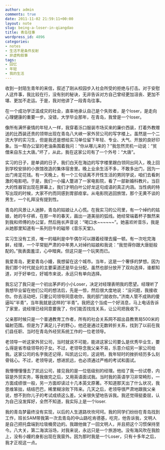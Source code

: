 ```yaml
---
author: admin
comments: true
date: 2011-11-02 21:59:11+00:00
layout: note
slug: being-a-loser-in-qiangdao
title: 青岛往事
wordpress_id: 4896
categories:
- notes
- 生活不是条件反射
- 非虚构叙事
tags:
- 回忆
- 年轻
- 我的生活
---
```


收到一封陌生青年的来信，叙述了刚从校园步入社会所受的拒绝与打击。对于安慰人这件事，我比较在行，没有别的秘诀，无非告诉对方自己曾经更加沮丧、更加不堪、更加不走运。于是，我对他讲了一段青岛往事。

在一个成功学泛滥成灾的社会，直率地承认自己是个失败者，是个loser，是走向心理健康的重要一步。没错，大学毕业那年，在青岛，我曾是一个loser。

像所有满怀豪情的年轻人一样，我穿着泺口服装市场买来的廉价西装，打着外教赠送的比西装还贵的领带出现在青岛八大峡一家外贸公司的写字楼上。虽然是一个二流大学的实习生，但是我还是想给实习单位留下年轻、专业、大气、开放的良好印象。当一帮办公室的老油条围着我问：“你从哪儿来的？”我忽然灵机一动说：“贫僧来自东土大唐。”坏了，从此，我在这家公司有了一个外号：“大唐”。

实习的日子，是单调的日子，我们白天在海边的写字楼里跟白领同出同入，晚上回到学校安排的小旅馆改造的集体宿舍里。晚上业余生活不多，不敢多出门，因为一出门肯定花钱。有一天晚上，有一个三句话离不开性生活的男同学说，咱们去看刺激的电影吧。于是，我们一小撮人蹩进了一家电影院，看了一部新婚科教片。当巨大的性器官出现在屏幕上，我们才明白叶公好龙这句成语的真正内涵。当性病的特写出现的时候，大家不约而同感到胃部痉挛。从电影院逃回旅馆，那个无黄不谈的男生，一个礼拜没有提到性。

青岛的风景让人迷醉，青岛的姑娘让人心慌。在我实习的公司里，有一个绰约的姑娘，她的牛仔裤，在那一年的春天，画出一道美丽的弧线。她经常端着杯子飘然来到我和师傅的办公室，然后拖长声音说：“喝口水~~~~~~”。她喜欢听音乐，我是从她那里知道有一系列巨牛的磁带《音乐天堂》。

实习生没有工资，唯一的福利是中午偶尔可以跟着经理去撮一顿。有一次吃完海鲜，经理，一个平常挺严肃的中年男人对绰约姑娘和我说：“我觉得你跟大唐挺般配的。”我表面羞涩，心中暗爽。但这只是一个玩笑而已。

我爱青岛，更爱青岛小嫚，我想留在这个城市。当年，这是一个奢侈的梦想。因为我们那个时代就业的主要渠道还是毕业分配，虽然也部分放开了双向选择，谁都知道，对于好单位，好城市来说，永远只有单向选择。

我忘记了我只是一个初出茅庐的小小Loser，决定对经理表明我的愿望。经理听了我想毕业留在他们公司的想法后，先是一惊，然后很大度地说：“没问题，我接收你。你去活动吧，只要公司领导同意收你，我的部门就收你。”济南人管不成熟的傻逼叫“半青”，当年我就是这样的“半青”。我把这个当成一个好消息，马上电话告诉了家里，说经理已经同意要我了，你们能否找找关系，让公司把我收下。

父亲那时候只是一个普通教育工作者，所有的社会关系网不超出县教育局500米的辐射范围。但是为了满足儿子的野心，他还是通过无数转折关系，找到了以前在我们县任职、当时在青岛外经贸系统工作的一位老领导。

老领导一听这家外贸公司，当时就说不可能，能进这家公司要么是优秀毕业生，要么得是省市级领导的子女。不过，老领导念我父亲不易，乐意介绍另一家公司给我。这家公司的名字我还记得，叫凯远公司，这说明，我年轻时的挫折经历多么刻骨铭心。不过，老领导说，想进凯远，也必须通过严格的考试和面试。

我懵懵懂懂去了凯远公司，接见我的是一位低级别的经理。他给了我一份试卷，内容是外贸实务，等我做完之后，又用英语面试我。当时我的英语学习非常畸形，一方面成绩很一般，另一方面却读过十几本英文原著。不知道那天出了什么状况，我思维笨拙，结结巴巴，稀里糊涂败下阵来。几天之后，老领导很严肃地跟我父亲说，想不到你儿子的考试成绩这么差。父亲很失望地告诉我。我还觉得挺委屈，认为自己没发挥好，全然不知道，我实际上是一个loser.

我的青岛梦最终没有实现，以后的人生道路坎坎坷坷。我的同学们纷纷在青岛找到工作，班长SAM带我第一次去青岛的中山路吃肯德基，吃完，他告诉我，文明人是自己把托盘端到垃圾桶旁边的。我跟他做了一回文明人，并且把这个习惯保持至今。八大关，第二海滨浴场，对我来说，永远只是一个旅游地。没有海风吹在我脸上，没有小嫚的身影出现在我窗外。因为那时我是一个Loser，只有十多年之后，我才正视这一点。
